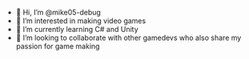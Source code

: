 - 👋 Hi, I’m @mike05-debug
- 👀 I’m interested in making video games
- 🌱 I’m currently learning C# and Unity
- 💞️ I’m looking to collaborate with other gamedevs who also share my passion for game making


<!---
mike05-debug/mike05-debug is a ✨ special ✨ repository because its `README.md` (this file) appears on your GitHub profile.
You can click the Preview link to take a look at your changes.
--->
